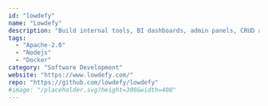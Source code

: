 ```yaml
---
id: "lowdefy"
name: "Lowdefy"
description: "Build internal tools, BI dashboards, admin panels, CRUD apps and workflows in minutes using YAML / JSON on an self-hosted, open-source platform. Connect to your data sources, host via Serverless, Netlify or Docker."
tags:
  - "Apache-2.0"
  - "Nodejs"
  - "Docker"
category: "Software Development"
website: "https://www.lowdefy.com/"
repo: "https://github.com/lowdefy/lowdefy"
#image: "/placeholder.svg?height=300&width=400"
---
```


